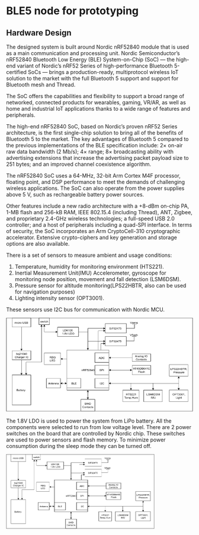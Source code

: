 # BLE5 node for prototyping



## Hardware Design

The designed system is built around Nordic nRF52840 module that is used as a main
communication and processing unit. 
Nordic Semiconductor’s nRF52840 Bluetooth Low Energy (BLE) System-on-Chip
(SoC) — the high-end variant of Nordic’s nRF52 Series of high-performance
Bluetooth 5-certified SoCs — brings a production-ready, multiprotocol wireless
IoT solution to the market with the full Bluetooth 5 support and support for Bluetooth
mesh and Thread.

The SoC offers the capabilities and flexibility to support a broad range of networked,
connected products for wearables, gaming, VR/AR, as well as home and industrial IoT applications
thanks to a wide range of features and peripherals.

The high-end nRF52840 SoC, based on Nordic’s proven nRF52 Series architecture,
is the first single-chip solution to bring all of the benefits of Bluetooth 5 to the market.
The key advantages of Bluetooth 5 compared to the previous implementations of the BLE specification
include: 2× on-air raw data bandwidth (2 Mb/s); 4× range; 8× broadcasting ability with advertising
extensions that increase the advertising packet payload size to 251 bytes; and an improved channel
coexistence algorithm.

The nRF52840 SoC uses a 64-MHz, 32-bit Arm Cortex M4F processor, floating point, and DSP performance
to meet the demands of challenging wireless applications. The SoC can also operate from the power
supplies above 5 V, such as rechargeable battery power sources.

Other features include a new radio architecture with a +8-dBm on-chip PA, 1-MB flash and 256-kB RAM,
IEEE 802.15.4 (including Thread), ANT, Zigbee, and proprietary 2.4-GHz wireless technologies;
a full-speed USB 2.0 controller; and a host of peripherals including a quad-SPI interface.
In terms of security, the SoC incorporates an Arm CryptoCell-310 cryptographic accelerator.
Extensive crypto-ciphers and key generation and storage options are also available.


There is a set of sensors to measure ambient and usage conditions: 

1. Temperature, humidity for monitoring environment (HTS221).
2. Inertial Measurement Unit(IMU) Accelerometer, gyroscope for monitoring node position, movement and fall detection (LSM6DSM).
3. Pressure sensor for altitude monitoring(LPS22HBTR, also can be used for navigation purposes)  
4. Lighting intensity sensor (OPT3001).

These sensors use I2C bus for communication with Nordic MCU.

<img src="img/hw-block-diagram.png">

The 1.8V LDO is used to power the system from LiPo battery. All the components were selected to run from low voltage level.
There are 2 power switches on the board that are controlled by Nordic chip. These switches are used to power sensors and flash memory.
To minimize power consumption during the sleep mode they can be turned off.

<img src="img/hw-block-diagram.png" width="400">
